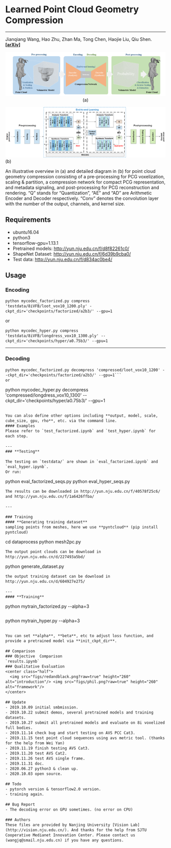 # Learned Point Cloud Geometry Compression
___
Jianqiang Wang, Hao Zhu, Zhan Ma, Tong Chen, Haojie Liu, Qiu Shen.  **[[arXiv]](https://arxiv.org/abs/1909.12037)**
<p align="center">
  <img src="figs/intro.png?raw=true" alt="introduction" width="800"/> (a)

  <img src="figs/framework.png?raw=true" alt="framework" width="800"/> (b)

 An illustrative overview in (a) and detailed diagram in (b) for point cloud geometry compression consisting of a pre-processing for PCG voxelization, scaling & partition, a compression network for compact PCG representation, and metadata signaling, and post-processing for PCG reconstruction and rendering. “Q” stands for “Quantization”, “AE” and “AD” are Arithmetic Encoder and Decoder respectively. “Conv” denotes the convolution layer with the number of the output, channels, and kernel size.

</p>



## Requirements
- ubuntu16.04
-  python3
- tensorflow-gpu=1.13.1
- Pretrained models: http://yun.nju.edu.cn/f/d8f82261c0/
- ShapeNet Dataset: http://yun.nju.edu.cn/f/6d39b9cba0/
- Test data: http://yun.nju.edu.cn/f/d834ac0be4/

## Usage 

### **Encoding**

```
python mycodec_factorized.py compress 'testdata/8iVFB/loot_vox10_1200.ply' -ckpt_dir='checkpoints/factorized/a2b3/' --gpu=1
```
or
```
python mycodec_hyper.py compress 'testdata/8iVFB/longdress_vox10_1300.ply' --ckpt_dir='checkpoints/hyper/a0.75b3/' --gpu=1
```
---

### **Decoding**

```
python mycodec_factorized.py decompress 'compressed/loot_vox10_1200' --ckpt_dir='checkpoints/factorized/a2b3/' --gpu=1```
or
```
python mycodec_hyper.py decompress 'compressed/longdress_vox10_1300' --ckpt_dir='checkpoints/hyper/a0.75b3/' --gpu=1
```

You can also define other options including **output, model, scale, cube_size, gpu, rho**, etc. via the command line.  
#### Examples
Please refer to `test_factorized.ipynb` and `test_hyper.ipynb` for each step. 

---
### **Testing**

The testing on `testdata/` are shown in `eval_factorized.ipynb` and `eval_hyper.ipynb`.
Or run:

```
python eval_factorized_seqs.py
python eval_hyper_seqs.py
```
The results can be downloaded in http://yun.nju.edu.cn/f/40578f25c6/ and http://yun.nju.edu.cn/f/1a6426ffba/

---

### Training
#### **Generating training dataset**
sampling points from meshes, here we use **pyntcloud** (pip install pyntcloud)

```
cd dataprocess
python mesh2pc.py
```
The output point clouds can be download in http://yun.nju.edu.cn/d/227493a5bd/
```
python generate_dataset.py
```
the output training dataset can be download in http://yun.nju.edu.cn/d/604927e275/

--- 
#### **Training**

```
python mytrain_factorized.py --alpha=3
```
```
python mytrain_hyper.py --alpha=3
```

You can set **alpha**, **beta**, etc to adjust loss function, and provide a pretrained model via **init_ckpt_dir**.

## Comparison
### Objective  Comparison
`results.ipynb`
### Qualitative Evaluation
<center class="half">
  <img src="figs/redandblack.png?raw=true" height="260" alt="introduction"/> <img src="figs/phil.png?raw=true" height="260" alt="framework"/>
</center>

## Update
- 2019.10.09 initial smbmission.
- 2019.10.22 submit demos, several pretrained models and training datasets.
- 2019.10.27 submit all pretrained models and evaluate on 8i voxelized full bodies.
- 2019.11.14 check bug and start testing on AVS PCC Cat3.
- 2019.11.15 test point cloud sequences using avs metric tool. (thanks for the help from Wei Yan)
- 2019.11.19 finish testing AVS Cat3.
- 2019.11.20 test AVS Cat2.
- 2019.11.26 test AVS single frame.
- 2019.11.31 doc.
- 2020.06.27 python3 & clean up.
- 2020.10.03 open source.

## Todo
- pytorch version & tensorflow2.0 version.
- training again.

## Bug Report
- The decoding error on GPU sometimes. (no error on CPU)

### Authors
These files are provided by Nanjing University [Vision Lab](http://vision.nju.edu.cn/). And thanks for the help from SJTU Cooperative Medianet Innovation Center. Please contact us (wangjq@smail.nju.edu.cn) if you have any questions. 